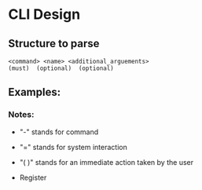 # CLI Design
## Structure to parse
```shell
<command> <name> <additional_arguements>
(must)  (optional)  (optional)

```

## Examples:
### Notes:
- "-"    stands for command
- "="    stands for system interaction
- "( )"  stands for an immediate action taken by the user
    
- Register

